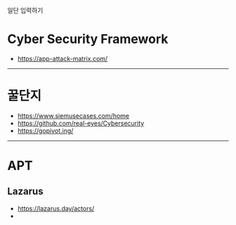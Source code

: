 일단 입력하기

# Cyber Security Framework

- https://app-attack-matrix.com/


---

# 꿀단지

- https://www.siemusecases.com/home
- https://github.com/real-eyes/Cybersecurity
- https://gopivot.ing/

---

# APT
## Lazarus
- https://lazarus.day/actors/
- 
